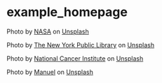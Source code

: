 # example_homepage

Photo by <a href="https://unsplash.com/@nasa?utm_source=unsplash&utm_medium=referral&utm_content=creditCopyText">NASA</a> on <a href="https://unsplash.com/s/photos/space?utm_source=unsplash&utm_medium=referral&utm_content=creditCopyText">Unsplash</a>

Photo by <a href="https://unsplash.com/@nypl?utm_source=unsplash&utm_medium=referral&utm_content=creditCopyText">The New York Public Library</a> on <a href="https://unsplash.com/?utm_source=unsplash&utm_medium=referral&utm_content=creditCopyText">Unsplash</a>

Photo by <a href="https://unsplash.com/@nci?utm_source=unsplash&utm_medium=referral&utm_content=creditCopyText">National Cancer Institute</a> on <a href="https://unsplash.com/s/photos/scientist?utm_source=unsplash&utm_medium=referral&utm_content=creditCopyText">Unsplash</a>
  
Photo by <a href="https://unsplash.com/@manueljota?utm_source=unsplash&utm_medium=referral&utm_content=creditCopyText">Manuel</a> on <a href="https://unsplash.com/s/photos/electronic?utm_source=unsplash&utm_medium=referral&utm_content=creditCopyText">Unsplash</a>
  